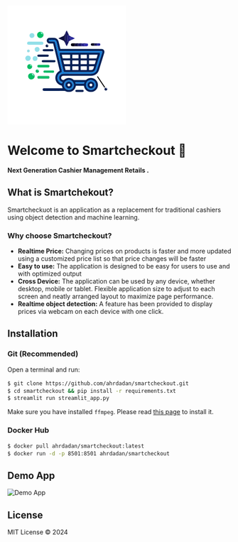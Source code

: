 ![test](/static/logo200.svg)

# Welcome to Smartcheckout 👋

**Next Generation Cashier Management Retails .**

## What is Smartchekout?

Smartcheckuot is an application as a replacement for traditional cashiers using object detection and machine learning.

### Why choose Smartcheckout?

- **Realtime Price:** Changing prices on products is faster and more updated using a customized price list so that price changes will be faster
- **Easy to use:** The application is designed to be easy for users to use and with optimized output
- **Cross Device:** The application can be used by any device, whether desktop, mobile or tablet. Flexible application size to adjust to each screen and neatly arranged layout to maximize page performance.
- **Realtime object detection:** A feature has been provided to display prices via webcam on each device with one click.

## Installation

### Git (Recommended)

Open a terminal and run:

```bash
$ git clone https://github.com/ahrdadan/smartcheckout.git
$ cd smartcheckout && pip install -r requirements.txt
$ streamlit run streamlit_app.py
```

Make sure you have installed `ffmpeg`. Please read [this page](https://ffmpeg.org/download.html) to install it.

### Docker Hub

```bash
$ docker pull ahrdadan/smartcheckout:latest
$ docker run -d -p 8501:8501 ahrdadan/smartcheckout
```

## Demo App

![Demo App](https://s12.gifyu.com/images/SYFiA.gif)

## License

MIT License © 2024
